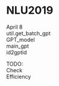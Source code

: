 # NLU2019
April 8  
util.get_batch_gpt  
GPT_model  
main_gpt  
id2gptid  

TODO:  
Check  
Efficiency  
